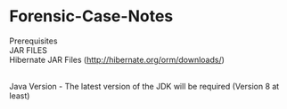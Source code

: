 # Forensic-Case-Notes

Prerequisites <br />
JAR FILES<br />
Hibernate JAR Files (http://hibernate.org/orm/downloads/)
<br /><br />

Java Version - The latest version of the JDK will be required (Version 8 at least)
